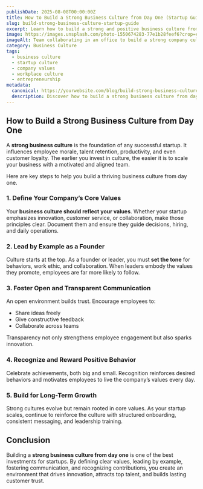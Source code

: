 ```yaml
---
publishDate: 2025-08-08T00:00:00Z
title: How to Build a Strong Business Culture from Day One (Startup Guide 2025)
slug: build-strong-business-culture-startup-guide
excerpt: Learn how to build a strong and positive business culture from the very beginning. Discover proven strategies for startups to foster collaboration, innovation, and long-term success.
image: https://images.unsplash.com/photo-1550674283-77e1b28feef6?crop=entropy&cs=tinysrgb&fit=max&ixid=MnwzNjQzOXwwfDF8c2VhcmNofDJ8fGZ1bmRpbmclMjBjdWx0dXJlJTIwdGltZXxlbnwwfHx8fDE2NzYzNzYzNzg&ixlib=rb-1.2.1&q=80&w=1080
imageAlt: Team collaborating in an office to build a strong company culture
category: Business Culture
tags:
  - business culture
  - startup culture
  - company values
  - workplace culture
  - entrepreneurship
metadata:
  canonical: https://yourwebsite.com/blog/build-strong-business-culture-startup-guide
  description: Discover how to build a strong business culture from day one. This startup guide for 2025 covers defining core values, leading by example, and fostering open communication.
---
```


## How to Build a Strong Business Culture from Day One  

A **strong business culture** is the foundation of any successful startup. It influences employee morale, talent retention, productivity, and even customer loyalty. The earlier you invest in culture, the easier it is to scale your business with a motivated and aligned team.  

Here are key steps to help you build a thriving business culture from day one.  

### 1. Define Your Company’s Core Values  
Your **business culture should reflect your values**. Whether your startup emphasizes innovation, customer service, or collaboration, make those principles clear. Document them and ensure they guide decisions, hiring, and daily operations.  

### 2. Lead by Example as a Founder  
Culture starts at the top. As a founder or leader, you must **set the tone** for behaviors, work ethic, and collaboration. When leaders embody the values they promote, employees are far more likely to follow.  

### 3. Foster Open and Transparent Communication  
An open environment builds trust. Encourage employees to:  
- Share ideas freely  
- Give constructive feedback  
- Collaborate across teams  

Transparency not only strengthens employee engagement but also sparks innovation.  

### 4. Recognize and Reward Positive Behavior  
Celebrate achievements, both big and small. Recognition reinforces desired behaviors and motivates employees to live the company’s values every day.  

### 5. Build for Long-Term Growth  
Strong cultures evolve but remain rooted in core values. As your startup scales, continue to reinforce the culture with structured onboarding, consistent messaging, and leadership training.  

## Conclusion  

Building a **strong business culture from day one** is one of the best investments for startups. By defining clear values, leading by example, fostering communication, and recognizing contributions, you create an environment that drives innovation, attracts top talent, and builds lasting customer trust.  
